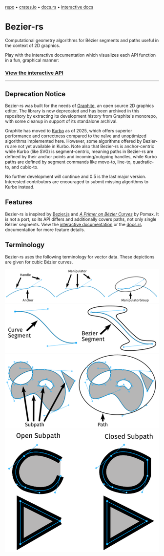 [repo](https://github.com/Keavon/Bezier-rs) • [crates.io](https://crates.io/crates/bezier-rs) • [docs.rs](https://docs.rs/bezier-rs/latest/bezier_rs/) • [interactive docs](https://keavon.github.io/Bezier-rs/)

# Bezier-rs

Computational geometry algorithms for Bézier segments and paths useful in the context of 2D graphics.

Play with the interactive documentation which visualizes each API function in a fun, graphical manner:

### [**View the interactive API**](https://keavon.github.io/Bezier-rs/)

---

## Deprecation Notice

Bezier-rs was built for the needs of [Graphite](https://github.com/GraphiteEditor/Graphite), an open source 2D graphics editor. The library is now deprecated and has been archived in this repository by extracting its development history from Graphite's monorepo, with some cleanup in support of its standalone archival.

Graphite has moved to [Kurbo](https://github.com/linebender/kurbo) as of 2025, which offers superior performance and correctness compared to the naïve and unoptimized algorithms implemented here. However, some algorithms offered by Bezier-rs are not yet available in Kurbo. Note also that Bezier-rs is anchor-centric while Kurbo (like SVG) is segment-centric, meaning paths in Bezier-rs are defined by their anchor points and incoming/outgoing handles, while Kurbo paths are defined by segment commands like move-to, line-to, quadratic-to, and cubic-to.

No further development will continue and 0.5 is the last major version. Interested contributors are encouraged to submit missing algorithms to Kurbo instead.

## Features

Bezier-rs is inspired by [Bezier.js](https://pomax.github.io/bezierjs/) and [_A Primer on Bézier Curves_](https://pomax.github.io/bezierinfo/) by Pomax. It is not a port, so its API differs and additionally covers paths, not only single Bézier segments. View the [interactive documentation](https://keavon.github.io/Bezier-rs/) or the [docs.rs](https://docs.rs/bezier-rs/latest/bezier_rs/) documentation for more feature details.

## Terminology

Bezier-rs uses the following terminology for vector data. These depictions are given for cubic Bézier curves.

![Manipulators](https://raw.githubusercontent.com/Keavon/Bezier-rs/refs/heads/master/interactive-docs/images/manipulator-groups.png)
![Curve/Bezier Segment](https://raw.githubusercontent.com/Keavon/Bezier-rs/refs/heads/master/interactive-docs/images/curve-bezier-segment.png)
![Subpath/Path](https://raw.githubusercontent.com/Keavon/Bezier-rs/refs/heads/master/interactive-docs/images/subpath-path.png)
![Open/Closed](https://raw.githubusercontent.com/Keavon/Bezier-rs/refs/heads/master/interactive-docs/images/closed-open-subpath.png)
